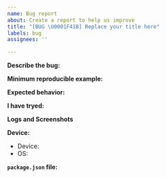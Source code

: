 ```yaml
---
name: Bug report
about: Create a report to help us improve
title: "[BUG \U0001F41B] Replace your title here"
labels: bug
assignees: ''

---
```


<!-- Issues without any log, screenshot, dependencies versions, etc... will be ignored and closed without any response. Please help me to help you 😉 -->

<!-- Before opening issues make sure you have searched for an already closed issue with the same problem than yours. Also read releases notes as they have usefull information about versions. -->

<!-- Please note that this is an open source project. I don't expect you to pay me to use it but take this into consideration before requiring an urgent fix and/or response -->

**Describe the bug:**
<!-- A clear and concise description of what the bug is -->

**Minimum reproducible example:**
<!-- 
Steps to reproduce the behavior. E.g: 
```
  ... your minimum reproducible code here...
```
1. Go to ...
2. Click on ...
3. Run script ...
-->

**Expected behavior:**
<!-- A clear and concise description of what you expected to happen -->

**I have tryed:**
<!-- I have tryed replacing this line .... with ... Also tried installing X.X.X version of ... -->

**Logs and Screenshots**
<!-- Add logs and/or screenshots to help explain your problem. E.g:
```
  ... your logs here ...
```
 -->

**Device:**
 - Device: <!-- E.g: Samsung galaxy XX or Iphone XX -->
 - OS: <!-- E.g: Android/IOS XX -->

**`package.json` file:**
<!-- 
{
   "dependencies": {
     "react-native-vision-camera": "X.X.X",
     "react-native-vision-camera-face-detector": "X.X.X",
     "react-native-worklets-core": "X.X.X"
  }
}
-->
